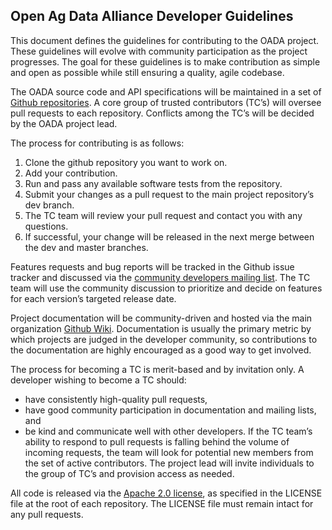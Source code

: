 ## Open Ag Data Alliance Developer Guidelines

This document defines the guidelines for contributing to the OADA project.
These guidelines will evolve with community participation as the project
progresses.  The goal for these guidelines is to make contribution as simple and
open as possible while still ensuring a quality, agile codebase.

The OADA source code and API specifications will be maintained in a set of
[Github repositories][oada-github].  A core group of trusted contributors (TC’s)
will oversee pull requests to each repository.  Conflicts among the TC’s will be
decided by the OADA project lead.

The process for contributing is as follows:

1. Clone the github repository you want to work on.
2. Add your contribution.
3. Run and pass any available software tests from the repository.
4. Submit your changes as a pull request to the main project repository’s dev
   branch.
5. The TC team will review your pull request and contact you with any questions.
6. If successful, your change will be released in the next merge between the dev
   and master branches.

Features requests and bug reports will be tracked in the Github issue tracker
and discussed via the [community developers mailing list][oada-dev-list].  The
TC team will use the community discussion to prioritize and decide on features
for each version’s targeted release date.

Project documentation will be community-driven and hosted via the main
organization [Github Wiki][oada-wiki].  Documentation is usually the primary
metric by which projects are judged in the developer community, so contributions
to the documentation are highly encouraged as a good way to get involved.

The process for becoming a TC is merit-based and by invitation only.  A
developer wishing to become a TC should:
  - have consistently high-quality pull requests,
  - have good community participation in documentation and mailing lists, and
  - be kind and communicate well with other developers.
If the TC team’s ability to respond to pull requests is falling behind the
volume of incoming requests, the team will look for potential new members from
the set of active contributors.  The project lead will invite individuals to the
group of TC’s and provision access as needed.

All code is released via the [Apache 2.0 license][apache2-license], as specified
in the LICENSE file at the root of each repository.  The LICENSE file must
remain intact for any pull requests.

[oada-github]: https://github.com/OADA
[oada-dev-list]: https://groups.google.com/forum/?#!forum/oada-dev
[oada-wiki]: https://github.com/OADA/oada-wiki/wiki
[apache2-license]: http://opensource.org/licenses/Apache-2.0

